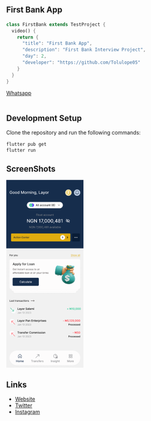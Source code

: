 ## First Bank App

```dart
class FirstBank extends TestProject {
  video() {
    return {
      "title": "First Bank App",
      "description": "First Bank Interview Project",
      "day": 2,
      "developer": "https://github.com/Tolulope05"
    }
  }
}
```

[Whatsapp](https://wa.link/4clrdv)
<br><br>
## Development Setup
Clone the repository and run the following commands:
```
flutter pub get
flutter run
```

## ScreenShots

<img src="assets/screenshots/home.png" height="500em" />

## Links

* [Website](https://github.com/Tolulope05)
* [Twitter](https://twitter.com/FakunleTolu)
* [Instagram](https://instagram.com/tolucodes)
